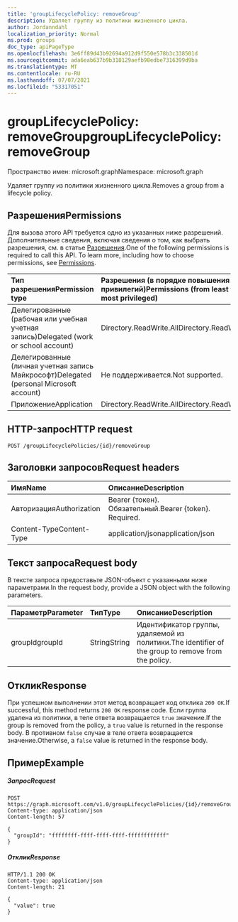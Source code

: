 ```yaml
---
title: 'groupLifecyclePolicy: removeGroup'
description: Удаляет группу из политики жизненного цикла.
author: Jordanndahl
localization_priority: Normal
ms.prod: groups
doc_type: apiPageType
ms.openlocfilehash: 3e6ff89d43b92694a912d9f550e578b3c338501d
ms.sourcegitcommit: ada6eab637b9b318129aefb98edbe7316399d9ba
ms.translationtype: MT
ms.contentlocale: ru-RU
ms.lasthandoff: 07/07/2021
ms.locfileid: "53317051"
---
```

# <a name="grouplifecyclepolicy-removegroup"></a><span data-ttu-id="7de20-103">groupLifecyclePolicy: removeGroup</span><span class="sxs-lookup"><span data-stu-id="7de20-103">groupLifecyclePolicy: removeGroup</span></span>

<span data-ttu-id="7de20-104">Пространство имен: microsoft.graph</span><span class="sxs-lookup"><span data-stu-id="7de20-104">Namespace: microsoft.graph</span></span>

<span data-ttu-id="7de20-105">Удаляет группу из политики жизненного цикла.</span><span class="sxs-lookup"><span data-stu-id="7de20-105">Removes a group from a lifecycle policy.</span></span>

## <a name="permissions"></a><span data-ttu-id="7de20-106">Разрешения</span><span class="sxs-lookup"><span data-stu-id="7de20-106">Permissions</span></span>

<span data-ttu-id="7de20-p101">Для вызова этого API требуется одно из указанных ниже разрешений. Дополнительные сведения, включая сведения о том, как выбрать разрешения, см. в статье [Разрешения](/graph/permissions-reference).</span><span class="sxs-lookup"><span data-stu-id="7de20-p101">One of the following permissions is required to call this API. To learn more, including how to choose permissions, see [Permissions](/graph/permissions-reference).</span></span>

|<span data-ttu-id="7de20-109">Тип разрешения</span><span class="sxs-lookup"><span data-stu-id="7de20-109">Permission type</span></span>      | <span data-ttu-id="7de20-110">Разрешения (в порядке повышения привилегий)</span><span class="sxs-lookup"><span data-stu-id="7de20-110">Permissions (from least to most privileged)</span></span>              |
|:--------------------|:---------------------------------------------------------|
|<span data-ttu-id="7de20-111">Делегированные (рабочая или учебная учетная запись)</span><span class="sxs-lookup"><span data-stu-id="7de20-111">Delegated (work or school account)</span></span> | <span data-ttu-id="7de20-112">Directory.ReadWrite.All</span><span class="sxs-lookup"><span data-stu-id="7de20-112">Directory.ReadWrite.All</span></span>    |
|<span data-ttu-id="7de20-113">Делегированные (личная учетная запись Майкрософт)</span><span class="sxs-lookup"><span data-stu-id="7de20-113">Delegated (personal Microsoft account)</span></span> | <span data-ttu-id="7de20-114">Не поддерживается.</span><span class="sxs-lookup"><span data-stu-id="7de20-114">Not supported.</span></span>    |
|<span data-ttu-id="7de20-115">Приложение</span><span class="sxs-lookup"><span data-stu-id="7de20-115">Application</span></span> | <span data-ttu-id="7de20-116">Directory.ReadWrite.All</span><span class="sxs-lookup"><span data-stu-id="7de20-116">Directory.ReadWrite.All</span></span> |

## <a name="http-request"></a><span data-ttu-id="7de20-117">HTTP-запрос</span><span class="sxs-lookup"><span data-stu-id="7de20-117">HTTP request</span></span>
<!-- { "blockType": "ignored" } -->
```http
POST /groupLifecyclePolicies/{id}/removeGroup
```

## <a name="request-headers"></a><span data-ttu-id="7de20-118">Заголовки запросов</span><span class="sxs-lookup"><span data-stu-id="7de20-118">Request headers</span></span>

| <span data-ttu-id="7de20-119">Имя</span><span class="sxs-lookup"><span data-stu-id="7de20-119">Name</span></span> | <span data-ttu-id="7de20-120">Описание</span><span class="sxs-lookup"><span data-stu-id="7de20-120">Description</span></span> |
|:---------------|:----------|
| <span data-ttu-id="7de20-121">Авторизация</span><span class="sxs-lookup"><span data-stu-id="7de20-121">Authorization</span></span> | <span data-ttu-id="7de20-p102">Bearer {токен}. Обязательный.</span><span class="sxs-lookup"><span data-stu-id="7de20-p102">Bearer {token}. Required.</span></span> |
| <span data-ttu-id="7de20-124">Content-Type</span><span class="sxs-lookup"><span data-stu-id="7de20-124">Content-Type</span></span>  | <span data-ttu-id="7de20-125">application/json</span><span class="sxs-lookup"><span data-stu-id="7de20-125">application/json</span></span> |

## <a name="request-body"></a><span data-ttu-id="7de20-126">Текст запроса</span><span class="sxs-lookup"><span data-stu-id="7de20-126">Request body</span></span>
<span data-ttu-id="7de20-127">В тексте запроса предоставьте JSON-объект с указанными ниже параметрами.</span><span class="sxs-lookup"><span data-stu-id="7de20-127">In the request body, provide a JSON object with the following parameters.</span></span>

| <span data-ttu-id="7de20-128">Параметр</span><span class="sxs-lookup"><span data-stu-id="7de20-128">Parameter</span></span> | <span data-ttu-id="7de20-129">Тип</span><span class="sxs-lookup"><span data-stu-id="7de20-129">Type</span></span> | <span data-ttu-id="7de20-130">Описание</span><span class="sxs-lookup"><span data-stu-id="7de20-130">Description</span></span> |
|:---------------|:--------|:----------|
|<span data-ttu-id="7de20-131">groupId</span><span class="sxs-lookup"><span data-stu-id="7de20-131">groupId</span></span>|<span data-ttu-id="7de20-132">String</span><span class="sxs-lookup"><span data-stu-id="7de20-132">String</span></span>| <span data-ttu-id="7de20-133">Идентификатор группы, удаляемой из политики.</span><span class="sxs-lookup"><span data-stu-id="7de20-133">The identifier of the group to remove from the policy.</span></span>|

## <a name="response"></a><span data-ttu-id="7de20-134">Отклик</span><span class="sxs-lookup"><span data-stu-id="7de20-134">Response</span></span>

<span data-ttu-id="7de20-135">При успешном выполнении этот метод возвращает код отклика `200 OK`.</span><span class="sxs-lookup"><span data-stu-id="7de20-135">If successful, this method returns `200 OK` response code.</span></span> <span data-ttu-id="7de20-136">Если группа удалена из политики, в теле ответа возвращается `true` значение.</span><span class="sxs-lookup"><span data-stu-id="7de20-136">If the group is removed from the policy, a `true` value is returned in the response body.</span></span> <span data-ttu-id="7de20-137">В противном `false` случае в теле ответа возвращается значение.</span><span class="sxs-lookup"><span data-stu-id="7de20-137">Otherwise, a `false` value is returned in the response body.</span></span>

## <a name="example"></a><span data-ttu-id="7de20-138">Пример</span><span class="sxs-lookup"><span data-stu-id="7de20-138">Example</span></span>

##### <a name="request"></a><span data-ttu-id="7de20-139">Запрос</span><span class="sxs-lookup"><span data-stu-id="7de20-139">Request</span></span>

<!-- {
  "blockType": "ignored",
  "name": "grouplifecyclepolicy_removegroup"
} -->
```http
POST https://graph.microsoft.com/v1.0/groupLifecyclePolicies/{id}/removeGroup
Content-type: application/json
Content-length: 57

{
  "groupId": "ffffffff-ffff-ffff-ffff-ffffffffffff"
}
```

##### <a name="response"></a><span data-ttu-id="7de20-140">Отклик</span><span class="sxs-lookup"><span data-stu-id="7de20-140">Response</span></span>
<!-- { "blockType": "response" } -->

```http
HTTP/1.1 200 OK
Content-type: application/json
Content-length: 21

{
  "value": true
}
```

<!-- uuid: 8fcb5dbc-d5aa-4681-8e31-b001d5168d79
2015-10-25 14:57:30 UTC -->
<!-- {
  "type": "#page.annotation",
  "description": "groupLifecyclePolicy: removegroup",
  "keywords": "",
  "section": "documentation",
  "tocPath": ""
}-->

